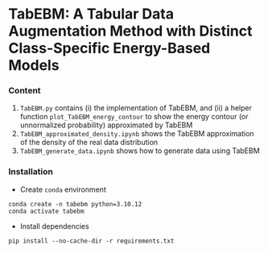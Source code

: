 # TabEBM: A Tabular Data Augmentation Method with Distinct Class-Specific Energy-Based Models


### Content
1. `TabEBM.py` contains (i) the implementation of TabEBM, and (ii) a helper function `plot_TabEBM_energy_contour` to show the energy contour (or unnormalized probability) approximated by TabEBM
2. `TabEBM_approximated_density.ipynb` shows the TabEBM approximation of the density of the real data distribution
3. `TabEBM_generate_data.ipynb` shows how to generate data using TabEBM


### Installation
* Create `conda` environment
```
conda create -n tabebm python=3.10.12
conda activate tabebm
```

* Install dependencies
```
pip install --no-cache-dir -r requirements.txt
```

